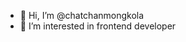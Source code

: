 - 👋 Hi, I’m @chatchanmongkola
- 👀 I’m interested in frontend developer 

<!---
chatchanmongkola/chatchanmongkola is a ✨ special ✨ repository because its `README.md` (this file) appears on your GitHub profile.
You can click the Preview link to take a look at your changes.
--->

